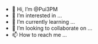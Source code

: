 - 👋 Hi, I’m @Pui3PM
- 👀 I’m interested in ...
- 🌱 I’m currently learning ...
- 💞️ I’m looking to collaborate on ...
- 📫 How to reach me ...

<!---
Pui3PM/Pui3PM is a ✨ special ✨ repository because its `README.md` (this file) appears on your GitHub profile.
You can click the Preview link to take a look at your changes.
--->
